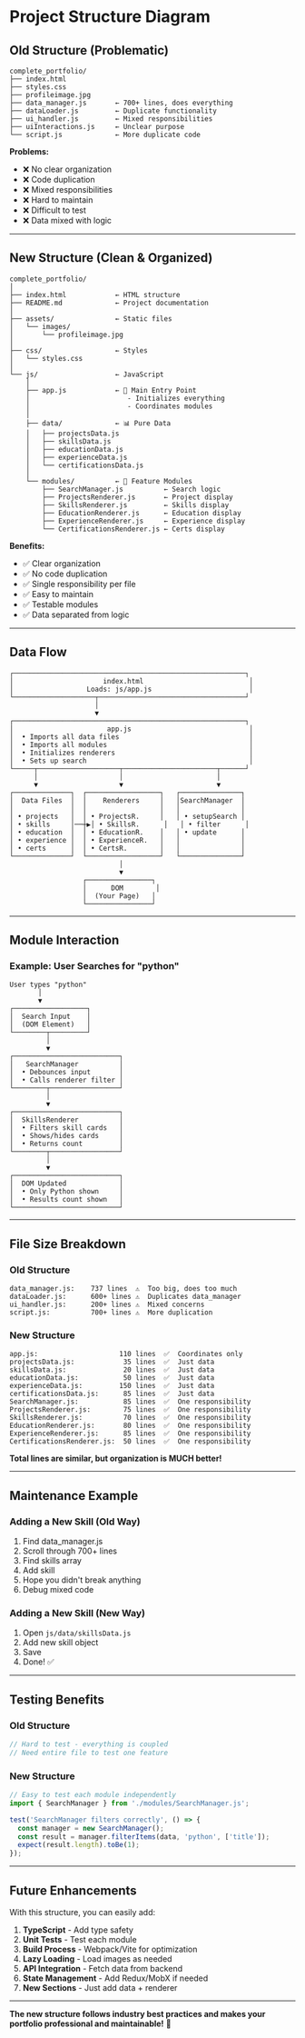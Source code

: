 # Project Structure Diagram

## Old Structure (Problematic)
```
complete_portfolio/
├── index.html
├── styles.css
├── profileimage.jpg
├── data_manager.js       ← 700+ lines, does everything
├── dataLoader.js         ← Duplicate functionality
├── ui_handler.js         ← Mixed responsibilities
├── uiInteractions.js     ← Unclear purpose
└── script.js             ← More duplicate code
```

**Problems:**
- ❌ No clear organization
- ❌ Code duplication
- ❌ Mixed responsibilities
- ❌ Hard to maintain
- ❌ Difficult to test
- ❌ Data mixed with logic

---

## New Structure (Clean & Organized)
```
complete_portfolio/
│
├── index.html            ← HTML structure
├── README.md             ← Project documentation
│
├── assets/               ← Static files
│   └── images/
│       └── profileimage.jpg
│
├── css/                  ← Styles
│   └── styles.css
│
└── js/                   ← JavaScript
    │
    ├── app.js            ← 🎯 Main Entry Point
    │                        - Initializes everything
    │                        - Coordinates modules
    │
    ├── data/             ← 📊 Pure Data
    │   ├── projectsData.js
    │   ├── skillsData.js
    │   ├── educationData.js
    │   ├── experienceData.js
    │   └── certificationsData.js
    │
    └── modules/          ← 🧩 Feature Modules
        ├── SearchManager.js          ← Search logic
        ├── ProjectsRenderer.js       ← Project display
        ├── SkillsRenderer.js         ← Skills display
        ├── EducationRenderer.js      ← Education display
        ├── ExperienceRenderer.js     ← Experience display
        └── CertificationsRenderer.js ← Certs display
```

**Benefits:**
- ✅ Clear organization
- ✅ No code duplication
- ✅ Single responsibility per file
- ✅ Easy to maintain
- ✅ Testable modules
- ✅ Data separated from logic

---

## Data Flow

```
┌─────────────────────────────────────────────────────────┐
│                      index.html                          │
│                  Loads: js/app.js                        │
└────────────────────┬────────────────────────────────────┘
                     │
                     ▼
┌─────────────────────────────────────────────────────────┐
│                       app.js                             │
│  • Imports all data files                                │
│  • Imports all modules                                   │
│  • Initializes renderers                                 │
│  • Sets up search                                        │
└─────┬────────────────────┬───────────────────────┬──────┘
      │                    │                       │
      ▼                    ▼                       ▼
┌──────────────┐  ┌──────────────────┐   ┌───────────────┐
│  Data Files  │  │    Renderers     │   │SearchManager  │
│              │  │                  │   │               │
│ • projects   │  │ • ProjectsR.     │   │ • setupSearch │
│ • skills     │──┼▶│ • SkillsR.      │   │ • filter      │
│ • education  │  │ • EducationR.    │   │ • update      │
│ • experience │  │ • ExperienceR.   │   │               │
│ • certs      │  │ • CertsR.        │   │               │
└──────────────┘  └──────────────────┘   └───────────────┘
                           │
                           ▼
                  ┌────────────────┐
                  │      DOM        │
                  │  (Your Page)   │
                  └────────────────┘
```

---

## Module Interaction

### Example: User Searches for "python"

```
User types "python"
       │
       ▼
┌──────────────────┐
│  Search Input    │
│  (DOM Element)   │
└────────┬─────────┘
         │
         ▼
┌──────────────────────────┐
│   SearchManager          │
│  • Debounces input       │
│  • Calls renderer filter │
└────────┬─────────────────┘
         │
         ▼
┌──────────────────────────┐
│  SkillsRenderer          │
│  • Filters skill cards   │
│  • Shows/hides cards     │
│  • Returns count         │
└────────┬─────────────────┘
         │
         ▼
┌──────────────────────────┐
│  DOM Updated             │
│  • Only Python shown     │
│  • Results count shown   │
└──────────────────────────┘
```

---

## File Size Breakdown

### Old Structure
```
data_manager.js:    737 lines  ⚠️  Too big, does too much
dataLoader.js:      600+ lines ⚠️  Duplicates data_manager
ui_handler.js:      200+ lines ⚠️  Mixed concerns
script.js:          700+ lines ⚠️  More duplication
```

### New Structure
```
app.js:                    110 lines  ✅  Coordinates only
projectsData.js:            35 lines  ✅  Just data
skillsData.js:              20 lines  ✅  Just data
educationData.js:           50 lines  ✅  Just data
experienceData.js:         150 lines  ✅  Just data
certificationsData.js:      85 lines  ✅  Just data
SearchManager.js:           85 lines  ✅  One responsibility
ProjectsRenderer.js:        75 lines  ✅  One responsibility
SkillsRenderer.js:          70 lines  ✅  One responsibility
EducationRenderer.js:       80 lines  ✅  One responsibility
ExperienceRenderer.js:      85 lines  ✅  One responsibility
CertificationsRenderer.js:  50 lines  ✅  One responsibility
```

**Total lines are similar, but organization is MUCH better!**

---

## Maintenance Example

### Adding a New Skill (Old Way)
1. Find data_manager.js
2. Scroll through 700+ lines
3. Find skills array
4. Add skill
5. Hope you didn't break anything
6. Debug mixed code

### Adding a New Skill (New Way)
1. Open `js/data/skillsData.js`
2. Add new skill object
3. Save
4. Done! ✅

---

## Testing Benefits

### Old Structure
```javascript
// Hard to test - everything is coupled
// Need entire file to test one feature
```

### New Structure
```javascript
// Easy to test each module independently
import { SearchManager } from './modules/SearchManager.js';

test('SearchManager filters correctly', () => {
  const manager = new SearchManager();
  const result = manager.filterItems(data, 'python', ['title']);
  expect(result.length).toBe(1);
});
```

---

## Future Enhancements

With this structure, you can easily add:

1. **TypeScript** - Add type safety
2. **Unit Tests** - Test each module
3. **Build Process** - Webpack/Vite for optimization
4. **Lazy Loading** - Load images as needed
5. **API Integration** - Fetch data from backend
6. **State Management** - Add Redux/MobX if needed
7. **New Sections** - Just add data + renderer

---

**The new structure follows industry best practices and makes your portfolio professional and maintainable!** 🚀
